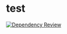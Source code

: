 # test

[![Dependency Review](https://github.com/sirgeorgie/test/actions/workflows/dependency-review.yml/badge.svg)](https://github.com/sirgeorgie/test/actions/workflows/dependency-review.yml)
